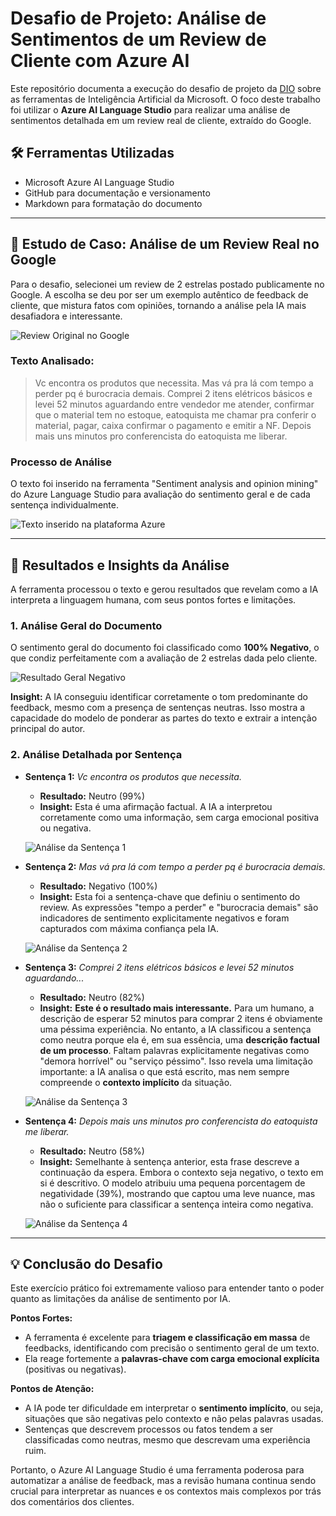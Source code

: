 # Desafio de Projeto: Análise de Sentimentos de um Review de Cliente com Azure AI

Este repositório documenta a execução do desafio de projeto da [DIO](https://www.dio.me/) sobre as ferramentas de Inteligência Artificial da Microsoft. O foco deste trabalho foi utilizar o **Azure AI Language Studio** para realizar uma análise de sentimentos detalhada em um review real de cliente, extraído do Google.

## 🛠️ Ferramentas Utilizadas
* Microsoft Azure AI Language Studio
* GitHub para documentação e versionamento
* Markdown para formatação do documento

---

## 📖 Estudo de Caso: Análise de um Review Real no Google

Para o desafio, selecionei um review de 2 estrelas postado publicamente no Google. A escolha se deu por ser um exemplo autêntico de feedback de cliente, que mistura fatos com opiniões, tornando a análise pela IA mais desafiadora e interessante.

![Review Original no Google](images/01-review-original.jpg)

### Texto Analisado:
> Vc encontra os produtos que necessita. Mas vá pra lá com tempo a perder pq é burocracia demais. Comprei 2 itens elétricos básicos e levei 52 minutos aguardando entre vendedor me atender, confirmar que o material tem no estoque, eatoquista me chamar pra conferir o material, pagar, caixa confirmar o pagamento e emitir a NF. Depois mais uns minutos pro conferencista do eatoquista me liberar.

### Processo de Análise
O texto foi inserido na ferramenta "Sentiment analysis and opinion mining" do Azure Language Studio para avaliação do sentimento geral e de cada sentença individualmente.

![Texto inserido na plataforma Azure](images/02-texto-na-plataforma.jpg)

---

## 🧠 Resultados e Insights da Análise

A ferramenta processou o texto e gerou resultados que revelam como a IA interpreta a linguagem humana, com seus pontos fortes e limitações.

### 1. Análise Geral do Documento
O sentimento geral do documento foi classificado como **100% Negativo**, o que condiz perfeitamente com a avaliação de 2 estrelas dada pelo cliente.

![Resultado Geral Negativo](images/03-resultado-geral.jpg)

**Insight:** A IA conseguiu identificar corretamente o tom predominante do feedback, mesmo com a presença de sentenças neutras. Isso mostra a capacidade do modelo de ponderar as partes do texto e extrair a intenção principal do autor.

### 2. Análise Detalhada por Sentença

* **Sentença 1:** *Vc encontra os produtos que necessita.*
    * **Resultado:** Neutro (99%)
    * **Insight:** Esta é uma afirmação factual. A IA a interpretou corretamente como uma informação, sem carga emocional positiva ou negativa.

    ![Análise da Sentença 1](images/04-sentenca-01-neutra.jpg)

* **Sentença 2:** *Mas vá pra lá com tempo a perder pq é burocracia demais.*
    * **Resultado:** Negativo (100%)
    * **Insight:** Esta foi a sentença-chave que definiu o sentimento do review. As expressões "tempo a perder" e "burocracia demais" são indicadores de sentimento explicitamente negativos e foram capturados com máxima confiança pela IA.

    ![Análise da Sentença 2](images/05-sentenca-02-negativa.jpg)

* **Sentença 3:** *Comprei 2 itens elétricos básicos e levei 52 minutos aguardando...*
    * **Resultado:** Neutro (82%)
    * **Insight:** **Este é o resultado mais interessante.** Para um humano, a descrição de esperar 52 minutos para comprar 2 itens é obviamente uma péssima experiência. No entanto, a IA classificou a sentença como neutra porque ela é, em sua essência, uma **descrição factual de um processo**. Faltam palavras explicitamente negativas como "demora horrível" ou "serviço péssimo". Isso revela uma limitação importante: a IA analisa o que está escrito, mas nem sempre compreende o **contexto implícito** da situação.

    ![Análise da Sentença 3](images/06-sentenca-03-neutra.jpg)

* **Sentença 4:** *Depois mais uns minutos pro conferencista do eatoquista me liberar.*
    * **Resultado:** Neutro (58%)
    * **Insight:** Semelhante à sentença anterior, esta frase descreve a continuação da espera. Embora o contexto seja negativo, o texto em si é descritivo. O modelo atribuiu uma pequena porcentagem de negatividade (39%), mostrando que captou uma leve nuance, mas não o suficiente para classificar a sentença inteira como negativa.

    ![Análise da Sentença 4](images/07-sentenca-04-neutra.jpg)

---

## 💡 Conclusão do Desafio

Este exercício prático foi extremamente valioso para entender tanto o poder quanto as limitações da análise de sentimento por IA.

**Pontos Fortes:**
* A ferramenta é excelente para **triagem e classificação em massa** de feedbacks, identificando com precisão o sentimento geral de um texto.
* Ela reage fortemente a **palavras-chave com carga emocional explícita** (positivas ou negativas).

**Pontos de Atenção:**
* A IA pode ter dificuldade em interpretar o **sentimento implícito**, ou seja, situações que são negativas pelo contexto e não pelas palavras usadas.
* Sentenças que descrevem processos ou fatos tendem a ser classificadas como neutras, mesmo que descrevam uma experiência ruim.

Portanto, o Azure AI Language Studio é uma ferramenta poderosa para automatizar a análise de feedback, mas a revisão humana continua sendo crucial para interpretar as nuances e os contextos mais complexos por trás dos comentários dos clientes.
